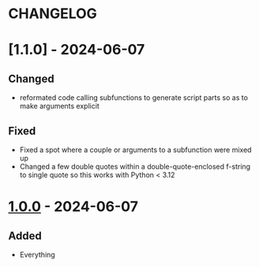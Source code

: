# CHANGELOG

# [1.1.0] - 2024-06-07

## Changed

- reformated code calling subfunctions to generate script parts so as to make arguments explicit

## Fixed

- Fixed a spot where a couple or arguments to a subfunction were mixed up
- Changed a few double quotes within a double-quote-enclosed f-string to single quote so this works with 
    Python < 3.12

# [1.0.0] - 2024-06-07

## Added

- Everything

[1.0.0]: https://github.com/milescsmith/asap-script-gen/compare/1.0.0..1.0.1
[1.0.0]: https://github.com/milescsmith/asap-script-gen/releases/tag/1.0.0